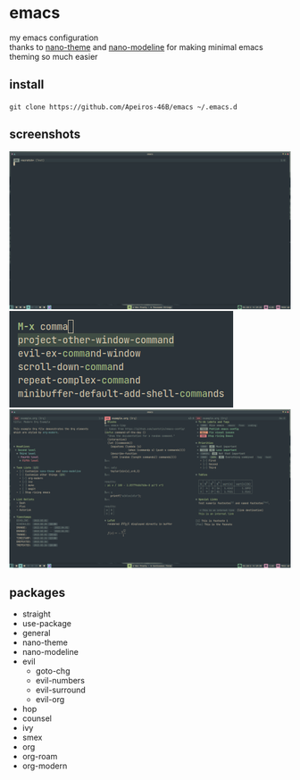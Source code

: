 # emacs

my emacs configuration  
thanks to [nano-theme](https://github.com/rougier/nano-theme) and [nano-modeline](https://github.com/rougier/nano-modeline) for making minimal emacs theming so much easier

## install

`git clone https://github.com/Apeiros-46B/emacs ~/.emacs.d`

## screenshots

![start](assets/start.png)
![ivy](assets/ivy.png)
![org](assets/org.png)

## packages

- straight
- use-package
- general
- nano-theme
- nano-modeline
- evil
  - goto-chg
  - evil-numbers
  - evil-surround
  - evil-org
- hop
- counsel
- ivy
- smex
- org
- org-roam
- org-modern
